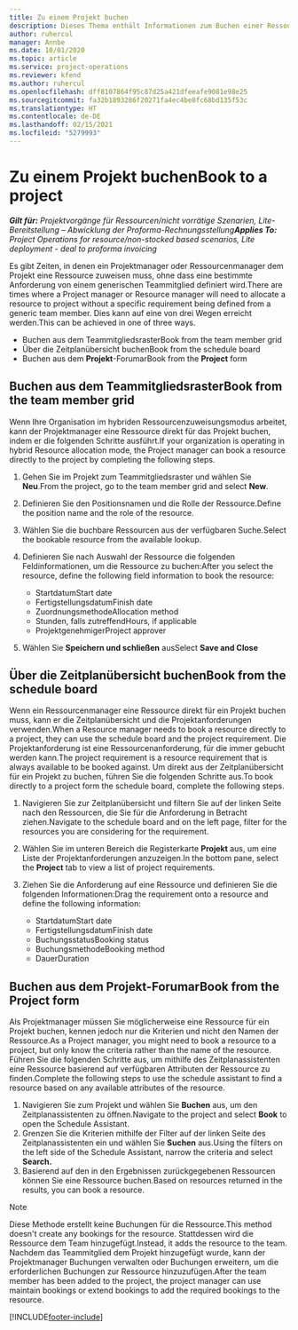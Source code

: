 ```yaml
---
title: Zu einem Projekt buchen
description: Dieses Thema enthält Informationen zum Buchen einer Ressource für ein Projekt.
author: ruhercul
manager: Annbe
ms.date: 10/01/2020
ms.topic: article
ms.service: project-operations
ms.reviewer: kfend
ms.author: ruhercul
ms.openlocfilehash: dff8107864f95c87d25a421dfeeafe9081e98e25
ms.sourcegitcommit: fa32b1893286f20271fa4ec4be8fc68bd135f53c
ms.translationtype: HT
ms.contentlocale: de-DE
ms.lasthandoff: 02/15/2021
ms.locfileid: "5279993"
---
```

# <a name="book-to-a-project"></a><span data-ttu-id="c9eda-103">Zu einem Projekt buchen</span><span class="sxs-lookup"><span data-stu-id="c9eda-103">Book to a project</span></span>

<span data-ttu-id="c9eda-104">_**Gilt für:** Projektvorgänge für Ressourcen/nicht vorrätige Szenarien, Lite-Bereitstellung – Abwicklung der Proforma-Rechnungsstellung_</span><span class="sxs-lookup"><span data-stu-id="c9eda-104">_**Applies To:** Project Operations for resource/non-stocked based scenarios, Lite deployment - deal to proforma invoicing_</span></span>

<span data-ttu-id="c9eda-105">Es gibt Zeiten, in denen ein Projektmanager oder Ressourcenmanager dem Projekt eine Ressource zuweisen muss, ohne dass eine bestimmte Anforderung von einem generischen Teammitglied definiert wird.</span><span class="sxs-lookup"><span data-stu-id="c9eda-105">There are times where a Project manager or Resource manager will need to allocate a resource to project without a specific requirement being defined from a generic team member.</span></span> <span data-ttu-id="c9eda-106">Dies kann auf eine von drei Wegen erreicht werden.</span><span class="sxs-lookup"><span data-stu-id="c9eda-106">This can be achieved in one of three ways.</span></span>

- <span data-ttu-id="c9eda-107">Buchen aus dem Teammitgliedsraster</span><span class="sxs-lookup"><span data-stu-id="c9eda-107">Book from the team member grid</span></span>
- <span data-ttu-id="c9eda-108">Über die Zeitplanübersicht buchen</span><span class="sxs-lookup"><span data-stu-id="c9eda-108">Book from the schedule board</span></span>
- <span data-ttu-id="c9eda-109">Buchen aus dem **Projekt**-Forumar</span><span class="sxs-lookup"><span data-stu-id="c9eda-109">Book from the **Project** form</span></span>

## <a name="book-from-the-team-member-grid"></a><span data-ttu-id="c9eda-110">Buchen aus dem Teammitgliedsraster</span><span class="sxs-lookup"><span data-stu-id="c9eda-110">Book from the team member grid</span></span>

<span data-ttu-id="c9eda-111">Wenn Ihre Organisation im hybriden Ressourcenzuweisungsmodus arbeitet, kann der Projektmanager eine Ressource direkt für das Projekt buchen, indem er die folgenden Schritte ausführt.</span><span class="sxs-lookup"><span data-stu-id="c9eda-111">If your organization is operating in hybrid Resource allocation mode, the Project manager can book a resource directly to the project by completing the following steps.</span></span>

1. <span data-ttu-id="c9eda-112">Gehen Sie im Projekt zum Teammitgliedsraster und wählen Sie **Neu**.</span><span class="sxs-lookup"><span data-stu-id="c9eda-112">From the project, go to the team member grid and select **New**.</span></span>
2. <span data-ttu-id="c9eda-113">Definieren Sie den Positionsnamen und die Rolle der Ressource.</span><span class="sxs-lookup"><span data-stu-id="c9eda-113">Define the position name and the role of the resource.</span></span>
3. <span data-ttu-id="c9eda-114">Wählen Sie die buchbare Ressourcen aus der verfügbaren Suche.</span><span class="sxs-lookup"><span data-stu-id="c9eda-114">Select the bookable resource from the available lookup.</span></span>
4. <span data-ttu-id="c9eda-115">Definieren Sie nach Auswahl der Ressource die folgenden Feldinformationen, um die Ressource zu buchen:</span><span class="sxs-lookup"><span data-stu-id="c9eda-115">After you select the resource, define the following field information to book the resource:</span></span>

    - <span data-ttu-id="c9eda-116">Startdatum</span><span class="sxs-lookup"><span data-stu-id="c9eda-116">Start date</span></span>
    - <span data-ttu-id="c9eda-117">Fertigstellungsdatum</span><span class="sxs-lookup"><span data-stu-id="c9eda-117">Finish date</span></span>
    - <span data-ttu-id="c9eda-118">Zuordnungsmethode</span><span class="sxs-lookup"><span data-stu-id="c9eda-118">Allocation method</span></span>
    - <span data-ttu-id="c9eda-119">Stunden, falls zutreffend</span><span class="sxs-lookup"><span data-stu-id="c9eda-119">Hours, if applicable</span></span>
    - <span data-ttu-id="c9eda-120">Projektgenehmiger</span><span class="sxs-lookup"><span data-stu-id="c9eda-120">Project approver</span></span>

6. <span data-ttu-id="c9eda-121">Wählen Sie **Speichern und schließen** aus</span><span class="sxs-lookup"><span data-stu-id="c9eda-121">Select **Save and Close**</span></span>

## <a name="book-from-the-schedule-board"></a><span data-ttu-id="c9eda-122">Über die Zeitplanübersicht buchen</span><span class="sxs-lookup"><span data-stu-id="c9eda-122">Book from the schedule board</span></span>

<span data-ttu-id="c9eda-123">Wenn ein Ressourcenmanager eine Ressource direkt für ein Projekt buchen muss, kann er die Zeitplanübersicht und die Projektanforderungen verwenden.</span><span class="sxs-lookup"><span data-stu-id="c9eda-123">When a Resource manager needs to book a resource directly to a project, they can use the schedule board and the project requirement.</span></span> <span data-ttu-id="c9eda-124">Die Projektanforderung ist eine Ressourcenanforderung, für die immer gebucht werden kann.</span><span class="sxs-lookup"><span data-stu-id="c9eda-124">The project requirement is a resource requirement that is always available to be booked against.</span></span> <span data-ttu-id="c9eda-125">Um direkt aus der Zeitplanübersicht für ein Projekt zu buchen, führen Sie die folgenden Schritte aus.</span><span class="sxs-lookup"><span data-stu-id="c9eda-125">To book directly to a project form the schedule board, complete the following steps.</span></span>

1. <span data-ttu-id="c9eda-126">Navigieren Sie zur Zeitplanübersicht und filtern Sie auf der linken Seite nach den Ressourcen, die Sie für die Anforderung in Betracht ziehen.</span><span class="sxs-lookup"><span data-stu-id="c9eda-126">Navigate to the schedule board and on the left page, filter for the resources you are considering for the requirement.</span></span>
2. <span data-ttu-id="c9eda-127">Wählen Sie im unteren Bereich die Registerkarte **Projekt** aus, um eine Liste der Projektanforderungen anzuzeigen.</span><span class="sxs-lookup"><span data-stu-id="c9eda-127">In the bottom pane, select the **Project** tab to view a list of project requirements.</span></span>
3. <span data-ttu-id="c9eda-128">Ziehen Sie die Anforderung auf eine Ressource und definieren Sie die folgenden Informationen:</span><span class="sxs-lookup"><span data-stu-id="c9eda-128">Drag the requirement onto a resource and define the following information:</span></span>

    - <span data-ttu-id="c9eda-129">Startdatum</span><span class="sxs-lookup"><span data-stu-id="c9eda-129">Start date</span></span>
    - <span data-ttu-id="c9eda-130">Fertigstellungsdatum</span><span class="sxs-lookup"><span data-stu-id="c9eda-130">Finish date</span></span>
    - <span data-ttu-id="c9eda-131">Buchungsstatus</span><span class="sxs-lookup"><span data-stu-id="c9eda-131">Booking status</span></span>
    - <span data-ttu-id="c9eda-132">Buchungsmethode</span><span class="sxs-lookup"><span data-stu-id="c9eda-132">Booking method</span></span>
    - <span data-ttu-id="c9eda-133">Dauer</span><span class="sxs-lookup"><span data-stu-id="c9eda-133">Duration</span></span>

## <a name="book-from-the-project-form"></a><span data-ttu-id="c9eda-134">Buchen aus dem Projekt-Forumar</span><span class="sxs-lookup"><span data-stu-id="c9eda-134">Book from the Project form</span></span>

<span data-ttu-id="c9eda-135">Als Projektmanager müssen Sie möglicherweise eine Ressource für ein Projekt buchen, kennen jedoch nur die Kriterien und nicht den Namen der Ressource.</span><span class="sxs-lookup"><span data-stu-id="c9eda-135">As a Project manager, you might need to book a resource to a project, but only know the criteria rather than the name of the resource.</span></span> <span data-ttu-id="c9eda-136">Führen Sie die folgenden Schritte aus, um mithilfe des Zeitplanassistenten eine Ressource basierend auf verfügbaren Attributen der Ressource zu finden.</span><span class="sxs-lookup"><span data-stu-id="c9eda-136">Complete the following steps to use the schedule assistant to find a resource based on any available attributes of the resource.</span></span> 

1. <span data-ttu-id="c9eda-137">Navigieren Sie zum Projekt und wählen Sie **Buchen** aus, um den Zeitplanassistenten zu öffnen.</span><span class="sxs-lookup"><span data-stu-id="c9eda-137">Navigate to the project and select **Book** to open the Schedule Assistant.</span></span>
2. <span data-ttu-id="c9eda-138">Grenzen Sie die Kriterien mithilfe der Filter auf der linken Seite des Zeitplanassistenten ein und wählen Sie **Suchen** aus.</span><span class="sxs-lookup"><span data-stu-id="c9eda-138">Using the filters on the left side of the Schedule Assistant, narrow the criteria and select **Search.**</span></span>
3. <span data-ttu-id="c9eda-139">Basierend auf den in den Ergebnissen zurückgegebenen Ressourcen können Sie eine Ressource buchen.</span><span class="sxs-lookup"><span data-stu-id="c9eda-139">Based on resources returned in the results, you can book a resource.</span></span>

> [!NOTE]
> <span data-ttu-id="c9eda-140">Diese Methode erstellt keine Buchungen für die Ressource.</span><span class="sxs-lookup"><span data-stu-id="c9eda-140">This method doesn't create any bookings for the resource.</span></span> <span data-ttu-id="c9eda-141">Stattdessen wird die Ressource dem Team hinzugefügt.</span><span class="sxs-lookup"><span data-stu-id="c9eda-141">Instead, it adds the resource to the team.</span></span> <span data-ttu-id="c9eda-142">Nachdem das Teammitglied dem Projekt hinzugefügt wurde, kann der Projektmanager Buchungen verwalten oder Buchungen erweitern, um die erforderlichen Buchungen zur Ressource hinzuzufügen.</span><span class="sxs-lookup"><span data-stu-id="c9eda-142">After the team member has been added to the project, the project manager can use maintain bookings or extend bookings to add the required bookings to the resource.</span></span>


[!INCLUDE[footer-include](../includes/footer-banner.md)]